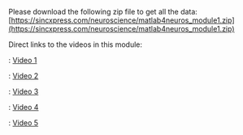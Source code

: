 Please download the following zip file to get all the data:
[https://sincxpress.com/neuroscience/matlab4neuros_module1.zip](https://sincxpress.com/neuroscience/matlab4neuros_module1.zip)

Direct links to the videos in this module:

: [Video 1](https://www.youtube.com/watch?v=ij8npj87Hg8&list=PLn0OLiymPak1b2aYULx6hDVU7wSGEUJqw&index=1&ab_channel=MikeXCohen)

: [Video 2](https://www.youtube.com/watch?v=OoOOlbMBW_Q&list=PLn0OLiymPak1b2aYULx6hDVU7wSGEUJqw&index=2&ab_channel=MikeXCohen)

: [Video 3](https://www.youtube.com/watch?v=YWP8G1qLrL4&list=PLn0OLiymPak1b2aYULx6hDVU7wSGEUJqw&index=3&ab_channel=MikeXCohen)

: [Video 4](https://www.youtube.com/watch?v=AogdorH6FVo&list=PLn0OLiymPak1b2aYULx6hDVU7wSGEUJqw&index=4&ab_channel=MikeXCohen)

: [Video 5](https://www.youtube.com/watch?v=QjdVuzwwx1k&list=PLn0OLiymPak1b2aYULx6hDVU7wSGEUJqw&index=5&ab_channel=MikeXCohen)

